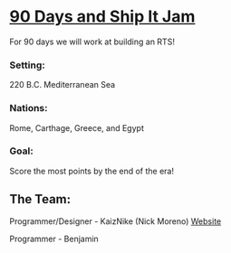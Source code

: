# [90 Days and Ship It Jam](https://itch.io/jam/90-day-ship-it-jam-2021)
 For 90 days we will work at building an RTS!
 
 ### Setting:
 220 B.C. Mediterranean Sea
 
 ### Nations:
 Rome, Carthage, Greece, and Egypt
 
 ### Goal:
 Score the most points by the end of the era!

## The Team:
Programmer/Designer - KaizNike (Nick Moreno) [Website](https://kaiznike.github.io/)

Programmer - Benjamin
<!--- Hi, add yourself to the project here! This is public facing, so add links for people to find you. (if you want) --->
